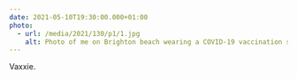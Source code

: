 ```yaml
---
date: 2021-05-10T19:30:00.000+01:00
photo:
  - url: /media/2021/130/p1/1.jpg
    alt: Photo of me on Brighton beach wearing a COVID-19 vaccination sticker.
---
```


Vaxxie.
